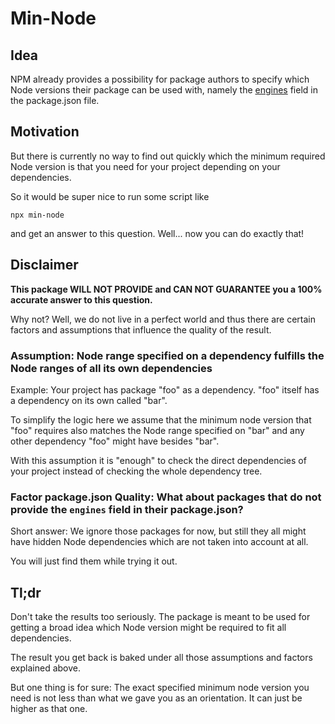 # Min-Node

## Idea

NPM already provides a possibility for package authors to specify which Node versions their package can be used with, namely the [engines](https://docs.npmjs.com/files/package.json#engines) field in the package.json file.

## Motivation

But there is currently no way to find out quickly which the minimum required Node version is that you need for your project depending on your dependencies.

So it would be super nice to run some script like

`npx min-node`

and get an answer to this question. Well... now you can do exactly that!

## Disclaimer

**This package WILL NOT PROVIDE and CAN NOT GUARANTEE you a 100% accurate answer to this question.**

Why not? Well, we do not live in a perfect world and thus there are certain factors and assumptions that influence the quality of the result.

### Assumption: Node range specified on a dependency fulfills the Node ranges of all its own dependencies

Example: Your project has package "foo" as a dependency. "foo" itself has a dependency on its own called "bar".

To simplify the logic here we assume that the minimum node version that "foo" requires also matches the Node range specified on "bar" and any other dependency "foo" might have besides "bar".

With this assumption it is "enough" to check the direct dependencies of your project instead of checking the whole dependency tree.

### Factor package.json Quality: What about packages that do not provide the `engines` field in their package.json?

Short answer: We ignore those packages for now, but still they all might have hidden Node dependencies which are not taken into account at all.

You will just find them while trying it out.

## Tl;dr

Don't take the results too seriously. The package is meant to be used for getting a broad idea which Node version might be required to fit all dependencies.

The result you get back is baked under all those assumptions and factors explained above.

But one thing is for sure: The exact specified minimum node version you need is not less than what we gave you as an orientation. It can just be higher as that one.